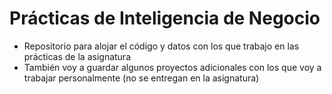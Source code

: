 # Prácticas de Inteligencia de Negocio

- Repositorio para alojar el código y datos con los que trabajo en las prácticas de la asignatura
- También voy a guardar algunos proyectos adicionales con los que voy a trabajar personalmente (no se entregan en la asignatura)
